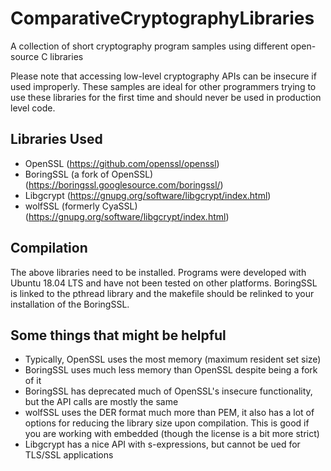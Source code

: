 # ComparativeCryptographyLibraries
A collection of short cryptography program samples using different open-source C libraries

Please note that accessing low-level cryptography APIs can be insecure if used improperly. These samples are ideal for other programmers trying to use these libraries for the first time and should never be used in production level code.

## Libraries Used
* OpenSSL (https://github.com/openssl/openssl)
* BoringSSL (a fork of OpenSSL) (https://boringssl.googlesource.com/boringssl/)
* Libgcrypt (https://gnupg.org/software/libgcrypt/index.html)
* wolfSSL (formerly CyaSSL) (https://gnupg.org/software/libgcrypt/index.html)

## Compilation
The above libraries need to be installed. Programs were developed with Ubuntu 18.04 LTS and have not been tested on other platforms. BoringSSL is linked to the pthread library and the makefile should be relinked to your installation of the BoringSSL.

## Some things that might be helpful
* Typically, OpenSSL uses the most memory (maximum resident set size)
* BoringSSL uses much less memory than OpenSSL despite being a fork of it
* BoringSSL has deprecated much of OpenSSL's insecure functionality, but the API calls are mostly the same
* wolfSSL uses the DER format much more than PEM, it also has a lot of options for reducing the library size upon compilation. This is good if you are working with embedded (though the license is a bit more strict)
* Libgcrypt has a nice API with s-expressions, but cannot be ued for TLS/SSL applications

